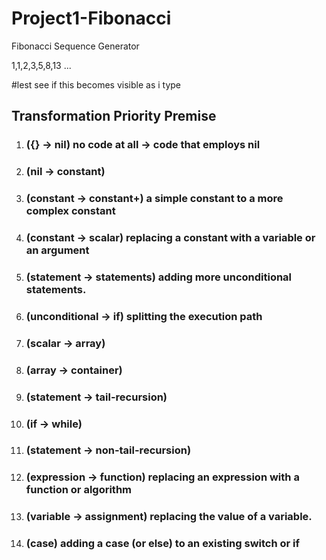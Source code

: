 # Project1-Fibonacci

Fibonacci Sequence Generator

1,1,2,3,5,8,13 ...


#lest see if this becomes visible as i type

## Transformation Priority Premise

1. ### ({} → nil) no code at all → code that employs nil
2. ### (nil → constant) 
3. ### (constant → constant+) a simple constant to a more complex constant
4. ### (constant → scalar) replacing a constant with a variable or an argument
5. ### (statement → statements) adding more unconditional statements.
6. ### (unconditional → if) splitting the execution path
7. ### (scalar → array)
8. ### (array → container)
9. ### (statement → tail-recursion)
10. ###  (if → while)
11. ### (statement → non-tail-recursion)
12. ### (expression → function) replacing an expression with a function or algorithm
13. ### (variable → assignment) replacing the value of a variable.
14. ### (case) adding a case (or else) to an existing switch or if